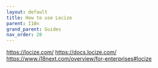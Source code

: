 ```yaml
---
layout: default
title: How to use Locize
parent: I18n
grand_parent: Guides
nav_order: 20
---
```


https://locize.com/
https://docs.locize.com/
https://www.i18next.com/overview/for-enterprises#locize
